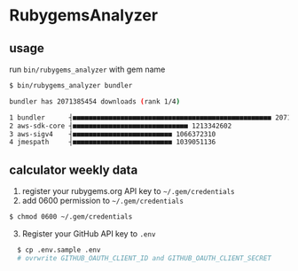 # RubygemsAnalyzer

## usage

run `bin/rubygems_analyzer` with gem name

```sh
$ bin/rubygems_analyzer bundler

bundler has 2071385454 downloads (rank 1/4)

1 bundler      ┤■■■■■■■■■■■■■■■■■■■■■■■■■■■■■■■■■■■■■■■■■■■■■■■■■■ 2071385454
2 aws-sdk-core ┤■■■■■■■■■■■■■■■■■■■■■■■■■■■■■ 1213342602
3 aws-sigv4    ┤■■■■■■■■■■■■■■■■■■■■■■■■■ 1066372310
4 jmespath     ┤■■■■■■■■■■■■■■■■■■■■■■■■■ 1039051136
```


## calculator weekly data

1. register your rubygems.org API key to `~/.gem/credentials`
2. add 0600 permission to `~/.gem/credentials`

  ```sh
  $ chmod 0600 ~/.gem/credentials
```

3. Register your GitHub API key to `.env`

```sh
  $ cp .env.sample .env
  # ovrwrite GITHUB_OAUTH_CLIENT_ID and GITHUB_OAUTH_CLIENT_SECRET
```
